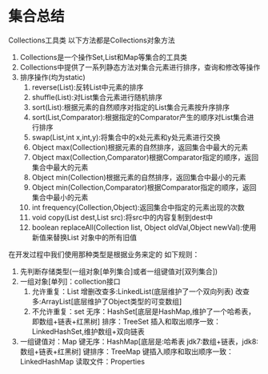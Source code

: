 # 集合总结
Collections工具类
以下方法都是Collections对象方法
1. Collections是一个操作Set,List和Map等集合的工具类
2. Collections中提供了一系列静态方法对集合元素进行排序，查询和修改等操作
3. 排序操作(均为static)
   1. reverse(List):反转List中元素的排序
   2. shuffle(List):对List集合元素进行随机排序
   3. sort(List):根据元素的自然顺序对指定的List集合元素按升序排序
   4. sort(List,Comparator):根据指定的Comparator产生的顺序对List集合进行排序
   5. swap(List,int x,int,y):将集合中的x处元素和y处元素进行交换
   6. Object max(Collection)根据元素的自然排序，返回集合中最大的元素
   7. Object max(Collection,Comparator)根据Comparator指定的顺序，返回集合中最大的元素
   8. Object min(Collection)根据元素的自然排序，返回集合中最小的元素
   9. Object min(Collection,Comparator)根据Comparator指定的顺序，返回集合中最小的元素
   10. int frequency(Collection,Object):返回集合中指定的元素出现的次数
   11. void copy(List dest,List src):将src中的内容复制到dest中
   12. boolean replaceAll(Collection list, Object oldVal,Object newVal):使用新值来替换List
   对象中的所有旧值



在开发过程中我们使用那种类型是根据业务来定的
如下规则：
1. 先判断存储类型(一组对象[单列集合]或者一组键值对[双列集合])
2. 一组对象[单列]：collection接口
    1. 允许重复：List
       增删改查多:LinkedList(底层维护了一个双向列表)
       改查多:ArrayList[底层维护了Object类型的可变数组]
   2. 不允许重复：set
       无序：HashSet[底层是HashMap,维护了一个哈希表，即数组+链表+红黑树]
       排序：TreeSet
       插入和取出顺序一致：LinkedHashSet,维护数组+双向链表
3. 一组键值对：Map
    键无序：HashMap[底层是:哈希表 jdk7:数组+链表，jdk8:数组+链表+红黑树]
    键排序：TreeMap
    键插入顺序和取出顺序一致：LinkedHashMap
    读取文件：Properties
